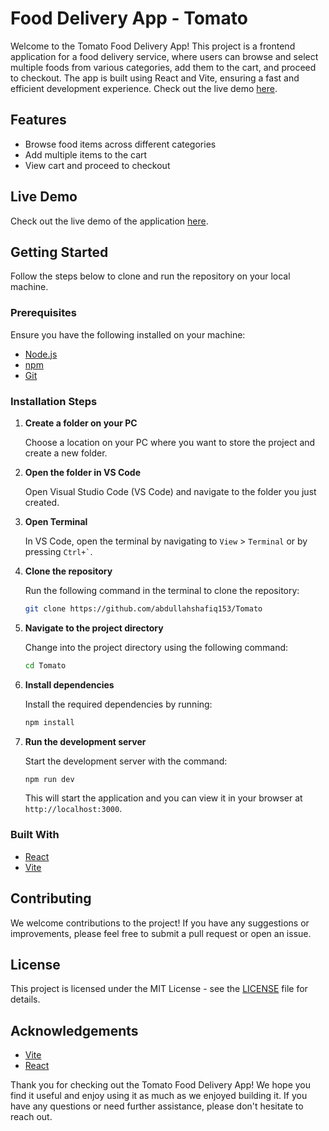 # Food Delivery App - Tomato

Welcome to the Tomato Food Delivery App! This project is a frontend application for a food delivery service, where users can browse and select multiple foods from various categories, add them to the cart, and proceed to checkout. The app is built using React and Vite, ensuring a fast and efficient development experience. Check out the live demo [here](https://tomato-test.vercel.app/).

## Features

- Browse food items across different categories
- Add multiple items to the cart
- View cart and proceed to checkout

## Live Demo

Check out the live demo of the application [here](https://tomato-test.vercel.app/).

## Getting Started

Follow the steps below to clone and run the repository on your local machine.

### Prerequisites

Ensure you have the following installed on your machine:

- [Node.js](https://nodejs.org/en/download/)
- [npm](https://www.npmjs.com/get-npm)
- [Git](https://git-scm.com/)

### Installation Steps

1. **Create a folder on your PC**

   Choose a location on your PC where you want to store the project and create a new folder.

2. **Open the folder in VS Code**

   Open Visual Studio Code (VS Code) and navigate to the folder you just created.

3. **Open Terminal**

   In VS Code, open the terminal by navigating to `View` > `Terminal` or by pressing `` Ctrl+` ``.

4. **Clone the repository**

   Run the following command in the terminal to clone the repository:

   ```bash
   git clone https://github.com/abdullahshafiq153/Tomato
   ```

5. **Navigate to the project directory**

   Change into the project directory using the following command:

   ```bash
   cd Tomato
   ```

6. **Install dependencies**

   Install the required dependencies by running:

   ```bash
   npm install
   ```

7. **Run the development server**

   Start the development server with the command:

   ```bash
   npm run dev
   ```

   This will start the application and you can view it in your browser at `http://localhost:3000`.

### Built With

- [React](https://reactjs.org/)
- [Vite](https://vitejs.dev/)

## Contributing

We welcome contributions to the project! If you have any suggestions or improvements, please feel free to submit a pull request or open an issue.

## License

This project is licensed under the MIT License - see the [LICENSE](LICENSE) file for details.

## Acknowledgements

- [Vite](https://vitejs.dev/)
- [React](https://reactjs.org/)

Thank you for checking out the Tomato Food Delivery App! We hope you find it useful and enjoy using it as much as we enjoyed building it. If you have any questions or need further assistance, please don't hesitate to reach out.
